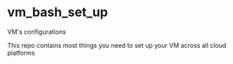# vm_bash_set_up
VM's configurations

This repo contains most things you need to set up your VM across all cloud platforms
